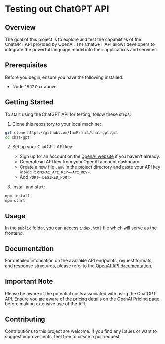 # Testing out ChatGPT API

## Overview

The goal of this project is to explore and test the capabilities of the ChatGPT API provided by OpenAI. The ChatGPT API allows developers to integrate the powerful language model into their applications and services.

## Prerequisites

Before you begin, ensure you have the following installed:

- Node 18.17.0 or above

## Getting Started

To start using the ChatGPT API for testing, follow these steps:

1. Clone this repository to your local machine:

```bash
git clone https://github.com/IamPranit/chat-gpt.git
cd chat-gpt
```

2. Set up your ChatGPT API key:

   - Sign up for an account on the [OpenAI website](https://openai.com) if you haven't already.
   - Generate an API key from your OpenAI account dashboard.
   - Create a new file `.env` in the project directory and paste your API key inside it `OPENAI_API_KEY=<API_KEY>`.
   - Add `PORT=<DESIRED_PORT>`

3. Install and start:

```bash
npm install
npm start
```

## Usage

In the `public` folder, you can access `index.html` file which will serve as the frontend.

## Documentation

For detailed information on the available API endpoints, request formats, and response structures, please refer to the [OpenAI API documentation](https://platform.openai.com/docs/api-reference).

## Important Note

Please be aware of the potential costs associated with using the ChatGPT API. Ensure you are aware of the pricing details on the [OpenAI Pricing page](https://openai.com/pricing) before making extensive use of the API.

## Contributing

Contributions to this project are welcome. If you find any issues or want to suggest improvements, feel free to create a pull request.
